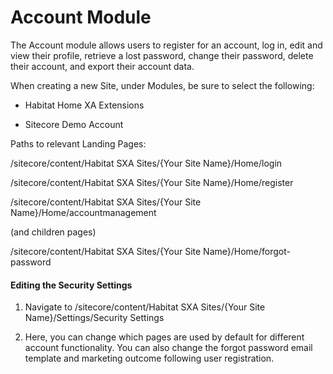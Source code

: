 # Account Module

The Account module allows users to register for an account, log in, edit and view their profile, retrieve a lost password, change their password, delete their account, and export their account data.

When creating a new Site, under Modules, be sure to select the following:

- Habitat Home XA Extensions

- Sitecore Demo Account

Paths to relevant Landing Pages:

/sitecore/content/Habitat SXA Sites/{Your Site Name}/Home/login

/sitecore/content/Habitat SXA Sites/{Your Site Name}/Home/register

/sitecore/content/Habitat SXA Sites/{Your Site Name}/Home/accountmanagement

(and children pages)

/sitecore/content/Habitat SXA Sites/{Your Site Name}/Home/forgot-password

#### Editing the Security Settings

1) Navigate to /sitecore/content/Habitat SXA Sites/{Your Site Name}/Settings/Security Settings

2) Here, you can change which pages are used by default for different account functionality. You can also change the forgot password email template and marketing outcome following user registration.

